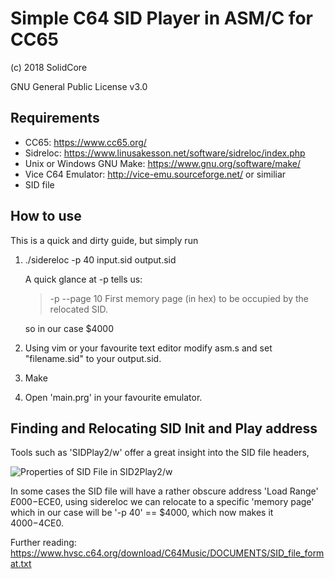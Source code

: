 # Simple C64 SID Player in ASM/C for CC65

(c) 2018 SolidCore

GNU General Public License v3.0

## Requirements
- CC65: https://www.cc65.org/
- Sidreloc: https://www.linusakesson.net/software/sidreloc/index.php
- Unix or Windows GNU Make: https://www.gnu.org/software/make/
- Vice C64 Emulator: http://vice-emu.sourceforge.net/ or similiar
- SID file

## How to use
This is a quick and dirty guide, but simply run 

1) ./sidereloc -p 40 input.sid output.sid
	
	A quick glance at -p tells us:

	>  -p    --page   10  First memory page (in hex) to be occupied by the relocated SID.
	
	so in our case $4000
	

2) Using vim or your favourite text editor modify asm.s and set "filename.sid" to your output.sid. 

3) Make

4) Open 'main.prg' in your favourite emulator.

## Finding and Relocating SID Init and Play address

Tools such as 'SIDPlay2/w' offer a great insight into the SID file headers,

![Properties of SID File in SID2Play2/w](https://github.com/solidcore-commodore/Simple-C64-SID-Player-in-ASM-C-for-CC65/blob/master/images/sid_properties.png?raw=true)

In some cases the SID file will have a rather obscure address 'Load Range' $E000-$ECE0, using sidereloc we can relocate to a specific  'memory page' which in our case will be '-p 40' == $4000, which now makes it $4000-$4CE0.

Further reading: https://www.hvsc.c64.org/download/C64Music/DOCUMENTS/SID_file_format.txt



